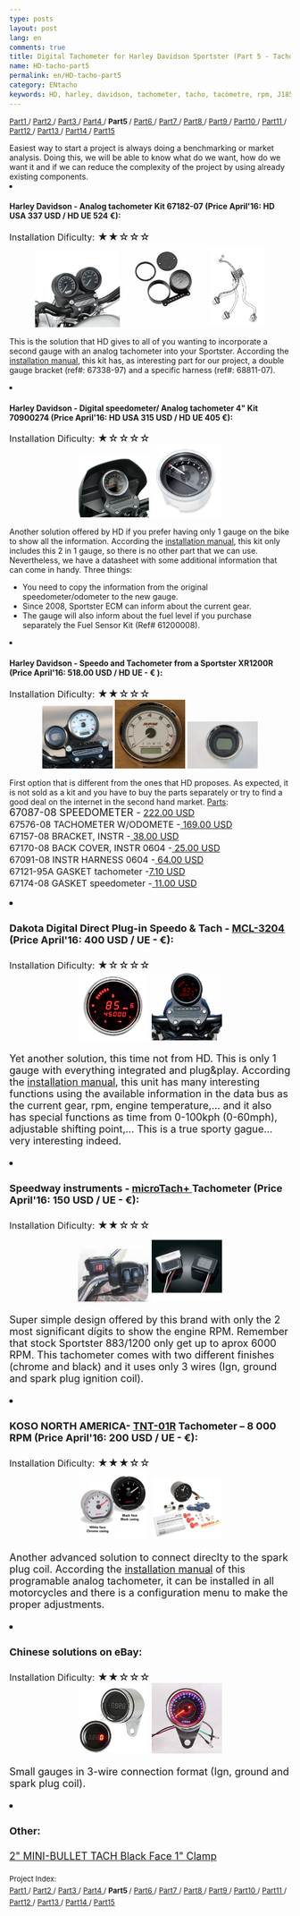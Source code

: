 ```yaml
---
type: posts
layout: post
lang: en
comments: true
title: Digital Tachometer for Harley Davidson Sportster (Part 5 - Tachometer Benchmarking)
name: HD-tacho-part5
permalink: en/HD-tacho-part5
category: ENtacho
keywords: HD, harley, davidson, tachometer, tacho, tacòmetre, rpm, J1850, benchmarking, mercat
---
```

<p>
<font size="2"> 
<a href="/en/HD-tacho-part1">Part1 </a>/
<a href="/en/HD-tacho-part2"> Part2 </a>/
<a href="/en/HD-tacho-part3"> Part3 </a>/
<a href="/en/HD-tacho-part4"> Part4 </a>/
<b> Part5 </b>/
<a href="/en/HD-tacho-part6"> Part6 </a>/
<a href="/en/HD-tacho-part7"> Part7 </a>/
<a href="/en/HD-tacho-part8"> Part8 </a>/
<a href="/en/HD-tacho-part9"> Part9 </a>/
<a href="/en/HD-tacho-part10"> Part10 </a>/
<a href="/en/HD-tacho-part11"> Part11 </a>/
<a href="/en/HD-tacho-part12"> Part12 </a>/
<a href="/en/HD-tacho-part13"> Part13 </a>/
<a href="/en/HD-tacho-part14"> Part14 </a>/
<a href="/en/HD-tacho-part15"> Part15 </a>
 </font>
</p>
Easiest way to start a project is always doing a benchmarking or market analysis. Doing this, we will be able to know what do we want, how do we want it and if we can reduce the complexity of the project by using already existing components. <br>
<li><h4>Harley Davidson - Analog tachometer Kit 67182-07 (Price April'16: HD USA 337 USD / HD UE 524 €):</h4></li>
<font size="3">Installation Dificulty:</font><font style="display:inline" size="4"> &#9733;&#9733;&#9734;&#9734;&#9734;</font>
<center>
<img style="display:inline" src="/images/Part5/67182-07_OB.jpeg" width="30%" alt="HD Sportster Tachometer. Source: Harley Davidson" title="HD Sportster with double gauge">
<img style="display:inline" src="/images/Part5/taco_67182-07.jpeg" width="30%" alt="Speedometer and Tachometer bracket Ref#: 67182-07. Source: Harley Davidson" title="Suport Ref# 67182-07">
<img style="display:inline" src="/images/Part5/harness_68811-07.png" width="20%" alt="Harness Ref# 68811-07. Source: Harley Davidson" title="Harness Ref# 68811-07">
</center>

This is the solution that HD gives to all of you wanting to incorporate a second gauge with an analog tachometer into your Sportster. According the <a href="http://www.harley-davidson.com/app-content/service/isheets/-J02933.PDF" target="_blank">installation manual</a>, this kit has, as interesting part for our project, a double gauge bracket (ref#: 67338-97) and a specific harness (ref#: 68811-07).<br>
<!--more-->

<li><h4>Harley Davidson - Digital speedometer/ Analog tachometer 4" Kit 70900274 (Price April'16: HD USA 315 USD / HD UE 405 €):</h4></li>
<font size="3">Installation Dificulty:</font><font style="display:inline" size="4"> &#9733;&#9734;&#9734;&#9734;&#9734;</font>
<center>
<img style="display:inline" src="/images/Part5/70900274_OB.jpeg" width="25%" alt="HD Sportster 2 in 1. Source: Harley Davidson" title="HD Sportster with 2 in 1 gauge">
<img style="display:inline" src="/images/Part5/70900274_gauge.JPG" width="25%" alt="Tacho and speedometer gauge. Source: Harley Davidson" title="Kit 70900274">
</center>

Another solution offered by HD if you prefer having only 1 gauge on the bike to show all the information. According the <a href="http://www.harley-davidson.com/app-content/service/isheets/-J05551.PDF" target="_blank">installation manual</a>, this kit only includes this 2 in 1 gauge, so there is no other part that we can use. Nevertheless, we have a datasheet with some additional information that can come in handy. Three things: <br>
- You need to copy the information from the original speedometer/odometer to the new gauge.<br>
- Since 2008, Sportster ECM can inform about the current gear.<br>
- The gauge will also inform about the fuel level if you purchase separately the Fuel Sensor Kit (Ref# 61200008).<br>
 
<li><h4>Harley Davidson - Speedo and Tachometer from a Sportster XR1200R (Price April'16: 518.00 USD / HD UE - € ):</h4></li>
<font size="3">Installation Dificulty:</font><font style="display:inline" size="4"> &#9733;&#9733;&#9734;&#9734;&#9734;</font>
<center>
<img style="display:inline" src="/images/Part5/XR1200R_meter.jpg" width="25%" alt="HD XR1200R Gauges. Source: http://ridermagazine.com" title="XR1200R tachometer and speedometer">
<img style="display:inline" src="/images/Part5/xr1200r_67576-08.png" width="25%" alt="Tachometer 67576-08. Source: www.befr.ebay.be" title="Tachometer 67576-08">
<img style="display:inline" src="/images/Part5/xr1200r_67087-08.jpeg" width="25%" alt="Speedometer 67087-08. Source: m.ebay.ie" title="Speedometer 67087-08">
</center>

First option that is different from the ones that HD proposes. As expected, it is not sold as a kit and you have to buy the parts separately or try to find a good deal on the internet in the second hand market. <a href="http://www.stcharlesharleydavidson.com/oempartfinder.htm#/Harley-Davidson%C2%AE/XR1200_LA_SPORTSTER_1200_%282008%29/SPEEDOMETER_%26_TACHOMETER_-_XR1200/99451-08A\LA/99451-08A\SPEEDOMETER|~TACHOMETER|~XR1200\LA" target="_blank">Parts</a>: <br>
<font size="4">67087-08 SPEEDOMETER -<font style="display:inline" size="3"> <a href="http://www.boardtrackerharleyonline.com/harley-davidson/speedometer-67087-08" target="_blank"> 222.00 USD </a><br>
67576-08 TACHOMETER W/ODOMETE -<a href="http://www.boardtrackerharleyonline.com/harley-davidson/tachometer-with-odometer-67576-08" target="_blank"><font size="3"> 169.00 USD</font></a><br>
67157-08 BRACKET, INSTR -<a href="http://www.boardtrackerharleyonline.com/harley-davidson/bracket-instr-67157-08" target="_blank"><font size="3"> 38.00 USD</font></a><br>
67170-08 BACK COVER, INSTR 0604 -<a href="http://www.boardtrackerharleyonline.com/harley-davidson/back-cover-instr-0604-67170-08" target="_blank"><font size="3"> 25.00 USD</font></a><br>
67091-08 INSTR HARNESS 0604 -<a href="http://www.boardtrackerharleyonline.com/harley-davidson/instr-harness-0604-67091-08" target="_blank"><font size="3"> 64.00 USD</font></a><br>
67121-95A GASKET tachometer -<a href="http://www.boardtrackerharleyonline.com/harley-davidson/gasket-front-speedo-tach-shock-67121-95a" target="_blank"><font size="3">7.10 USD</font></a><br>
67174-08  GASKET speedometer -<a href="http://www.boardtrackerharleyonline.com/harley-davidson/gasket-shock-0704-67174-08" target="_blank"><font size="3"> 11.00 USD</font></a><br>
</font>

<li><h4>Dakota Digital Direct Plug-in Speedo & Tach - <a href="http://www.dakotadigital.com/index.cfm/page/ptype=product/product_id=684/prd684.htm">MCL-3204 </a> (Price April'16: 400 USD / UE - €):</h4></li>
<font size="3">Installation Dificulty:</font><font style="display:inline" size="4"> &#9733;&#9734;&#9734;&#9734;&#9734;</font>
<center>
<img style="display:inline" src="/images/Part5/MCL-3200.jpg" width="25%" alt="Dakota Digital MCL-3200 red. Source: Dakota Digital" title="MCL-3200">
<img style="display:inline" src="/images/Part5/MCL-3200_vermell.gif" width="25%" alt="MCL-3200 Plug in. Source: Dakota Digital" title="MCL-3200">
</center>

Yet another solution, this time not from HD. This is only 1 gauge with everything integrated and plug&play. According the <a href="http://www.dakotadigital.com/pdf/mcl-3204.pdf" target="_blank"> installation manual</a>, this unit has many interesting functions using the available information in the data bus as the current gear, rpm, engine temperature,... and it also has special functions as time from 0-100kph (0-60mph), adjustable shifting point,... This is a true sporty gague... very interesting indeed.


<li><h4>Speedway instruments - <a href="http://speedwayinstruments.com/products/microtach.html">microTach+ </a>Tachometer (Price April'16: 150 USD / UE - €):</h4></li>
<font size="3">Installation Dificulty:</font><font style="display:inline" size="4"> &#9733;&#9733;&#9734;&#9734;&#9734;</font>
<center>
<img style="display:inline" src="/images/Part5/microtach.jpeg" width="25%" alt="microTach+ installed. Source: Speedway instruments" title="microTach+">
<img style="display:inline" src="/images/Part5/microtach2.jpg" width="25%" alt="2 different surfaces for microTach+, chrome or black. Source: Speedway instruments" title="2  different surfaces for microTach+">
</center>

Super simple design offered by this brand with only the 2 most significant dígits to show the engine RPM. Remember that stock Sportster 883/1200 only get up to aprox 6000 RPM. This tachometer comes with two different finishes (chrome and black) and it uses only 3 wires (Ign, ground and spark plug ignition coil).

<li><h4>KOSO NORTH AMERICA- <a href="http://kosonorthamerica.com/product/tnt-01r-8000-harley-davidson/">TNT-01R</a> Tachometer – 8 000 RPM (Price April'16: 200 USD / UE - €):</h4></li>
<font size="3">Installation Dificulty:</font><font style="display:inline" size="4"> &#9733;&#9733;&#9733;&#9734;&#9734;</font>
<center>
<img style="display:inline" src="/images/Part5/KOSO.jpg" width="25%" alt="KOSO TNT-01R caràtula blanca i negra. Source: KOSO NORTH AMERICA" title="KOSO TNT-01R">
<img style="display:inline" src="/images/Part5/TNT-01R tacho.png" width="25%" alt="KOSO TNT-01R kit. Source: KOSO NORTH AMERICA" title="KOSO TNT-01R">
</center>

Another advanced solution to connect direclty to the spark plug coil. According the <a href=" http://kosonorthamerica.com/instructions/BA035102.pdf" target="_blank"> installation manual</a> of this programable analog tachometer, it can be installed in all motorcycles and there is a configuration menu to make the proper adjustments.<br>


<li><h4>Chinese solutions on eBay:</h4></li>
<font size="3">Installation Dificulty:</font><font style="display:inline" size="4"> &#9733;&#9733;&#9734;&#9734;&#9734;</font>
<center>
<img style="display:inline" src="/images/Part5/ebay_tacho.jpg" width="25%" alt="Digital Tachometer. Source: ebay" title="Digital Tachometer">
<img style="display:inline" src="/images/Part5/ebay_tacho2.jpg" width="25%" alt="Analog Tachometer. Source: ebay" title="Analog Tachometer">
</center>

Small gauges in 3-wire connection format (Ign, ground and spark plug coil).

<li><h4>Other:</h4></li>
<a href="http://www.baronscustom.com/catalog/display/1062/index.html" target="_blank"> 2" MINI-BULLET TACH Black Face 1" Clamp</a>
<br>

<p>
<font size="2"> 
Project Index:<br>
<a href="/en/HD-tacho-part1">Part1 </a>/
<a href="/en/HD-tacho-part2"> Part2 </a>/
<a href="/en/HD-tacho-part3"> Part3 </a>/
<a href="/en/HD-tacho-part4"> Part4 </a>/
<b> Part5 </b>/
<a href="/en/HD-tacho-part6"> Part6 </a>/
<a href="/en/HD-tacho-part7"> Part7 </a>/
<a href="/en/HD-tacho-part8"> Part8 </a>/
<a href="/en/HD-tacho-part9"> Part9 </a>/
<a href="/en/HD-tacho-part10"> Part10 </a>/
<a href="/en/HD-tacho-part11"> Part11 </a>/
<a href="/en/HD-tacho-part12"> Part12 </a>/
<a href="/en/HD-tacho-part13"> Part13 </a>/
<a href="/en/HD-tacho-part14"> Part14 </a>/
<a href="/en/HD-tacho-part15"> Part15 </a>
 </font>
</p>
